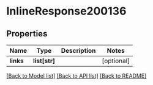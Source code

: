 # InlineResponse200136

## Properties
Name | Type | Description | Notes
------------ | ------------- | ------------- | -------------
**links** | **list[str]** |  | [optional] 

[[Back to Model list]](../README.md#documentation-for-models) [[Back to API list]](../README.md#documentation-for-api-endpoints) [[Back to README]](../README.md)

